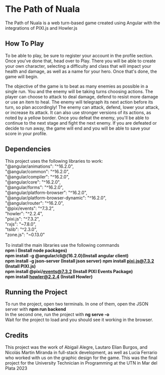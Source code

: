 # The Path of Nuala
The Path of Nuala is a web turn-based game created using Angular with the integrations of PIXI.js and Howler.js

## How To Play
To be able to play, be sure to register your account in the profile section.
Once you've done that, head over to Play.
There you will be able to create your own character, selecting a difficulty and class that will impact your health and damage, as well as a name for your hero.
Once that's done, the game will begin.

The objective of the game is to beat as many enemies as possible in a single run. You and the enemy will be taking turns choosing actions.
The player can choose to attack to deal damage, defend to resist more damage or use an item to heal.
The enemy will telegraph its next action before its turn, so plan accordingly!
The enemy can attack, defend, lower your attack, or increase its attack. It can also use stronger versions of its actions, as noted by a yellow border.
Once you defeat the enemy, you'll be able to continue to the next stage and fight the next enemy.
If you are defeated or decide to run away, the game will end and you will be able to save your score in your profile.

## Dependencies
This project uses the following libraries to work:
    </br>"@angular/animations": "^16.2.0",
    </br>"@angular/common": "^16.2.0",
    </br>"@angular/compiler": "^16.2.0",
    </br>"@angular/core": "^16.2.0",
    </br>"@angular/forms": "^16.2.0",
    </br>"@angular/platform-browser": "^16.2.0",
    </br>"@angular/platform-browser-dynamic": "^16.2.0",
    </br>"@angular/router": "^16.2.0",
    </br>"@pixi/events": "^7.3.2",
    </br>"howler": "^2.2.4",
    </br>"pixi.js": "^7.3.2",
    </br>"rxjs": "~7.8.0",
    </br>"tslib": "^2.3.0",
    </br>"zone.js": "~0.13.0"
    </br></br>
To install the main libraries use the following commands </br>
**npm i (Install node packages)</br>**
**npm install -g @angular/cli@(16.2.0)(Install angular client)</br>**
**npm install -g json-server (Install json server)**
**npm install pixi.js@7.3.2 (Install PIXI.js)</br>**
**npm install @pixi/events@7.3.2 (Install PIXI Events Package)</br>**
**npm install howler@2.2.4 (Install Howler)</br>**

## Running the Project
To run the project, open two terminals. In one of them, open the JSON server with **npm run backend**</br>
In the second one, run the project with **ng serve -o**</br>
Wait for the project to load and you should see it working in the browser.

## Credits
This project was the work of Abigail Alegre, Lautaro Elian Burgos, and Nicolás Martin Miranda in full-stack development, as well as Lucia Ferrario who worked with us on the graphic design for the game.
This was the final project for the University Technician in Programming at the UTN in Mar del Plata 2023
